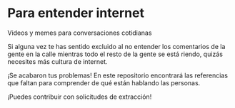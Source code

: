 # Para entender internet

Videos y memes para conversaciones cotidianas

Si alguna vez te has sentido excluido al no entender los comentarios de la gente en la calle mientras todo el resto de la gente se está riendo, quizás necesites más cultura de internet.

¡Se acabaron tus problemas! En este repositorio encontrará las referencias que faltan para comprender de qué están hablando las personas.

¡Puedes contribuir con solicitudes de extracción!


